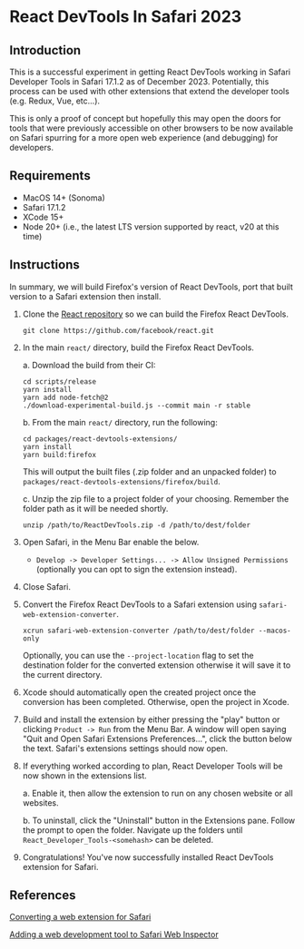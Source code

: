 # React DevTools In Safari 2023

## Introduction
This is a successful experiment in getting React DevTools working in Safari Developer Tools in Safari 17.1.2 as of December 2023. Potentially, this process can be used with other extensions that extend the developer tools (e.g. Redux, Vue, etc...).

This is only a proof of concept but hopefully this may open the doors for tools that were previously accessible on other browsers to be now available on Safari spurring for a more open web experience (and debugging) for developers.

## Requirements
- MacOS 14+ (Sonoma)
- Safari 17.1.2
- XCode 15+
- Node 20+ (i.e., the latest LTS version supported by react, v20 at this time)

## Instructions

In summary, we will build Firefox's version of React DevTools, port that built version to a Safari extension then install.

1. Clone the [React repository](https://github.com/facebook/react) so we can build the Firefox React DevTools.

    ```
    git clone https://github.com/facebook/react.git
    ```

2. In the main `react/` directory, build the Firefox React DevTools.

    a. Download the build from their CI:

    ```
    cd scripts/release
    yarn install
    yarn add node-fetch@2
    ./download-experimental-build.js --commit main -r stable
    ```

    b. From the main `react/` directory, run the following:

    ```
    cd packages/react-devtools-extensions/
    yarn install
    yarn build:firefox
    ```

    This will output the built files (.zip folder and an unpacked folder) to `packages/react-devtools-extensions/firefox/build`.

    c. Unzip the zip file to a project folder of your choosing. Remember the folder path as it will be needed shortly.
    ```
    unzip /path/to/ReactDevTools.zip -d /path/to/dest/folder
    ```

3. Open Safari, in the Menu Bar enable the below.
    - `Develop -> Developer Settings... -> Allow Unsigned Permissions`
      (optionally you can opt to sign the extension instead).

4. Close Safari.
    
5. Convert the Firefox React DevTools to a Safari extension using `safari-web-extension-converter`.

    ```
    xcrun safari-web-extension-converter /path/to/dest/folder --macos-only
    ```

    Optionally, you can use the `--project-location` flag to set the destination folder for the converted extension otherwise it will save it to the current directory.

4. Xcode should automatically open the created project once the conversion has been completed. Otherwise, open the project in Xcode.
   
6. Build and install the extension by either pressing the "play" button or clicking `Product -> Run` from the Menu Bar. A window will open saying "Quit and Open Safari Extensions Preferences...", click the button below the text. Safari's extensions settings should now open.

7. If everything worked according to plan, React Developer Tools will be now shown in the extensions list.
   
   a. Enable it, then allow the extension to run on any chosen website or all websites.

   b. To uninstall, click the "Uninstall" button in the Extensions pane. Follow the prompt to open the folder. Navigate up the folders until `React_Developer_Tools-<somehash>`
   can be deleted.

9. Congratulations! You've now successfully installed React DevTools extension for Safari.

## References
[Converting a web extension for Safari](https://developer.apple.com/documentation/safariservices/safari_web_extensions/converting_a_web_extension_for_safari)

[Adding a web development tool to Safari Web Inspector](https://developer.apple.com/documentation/safariservices/safari_web_extensions/adding_a_web_development_tool_to_safari_web_inspector)
